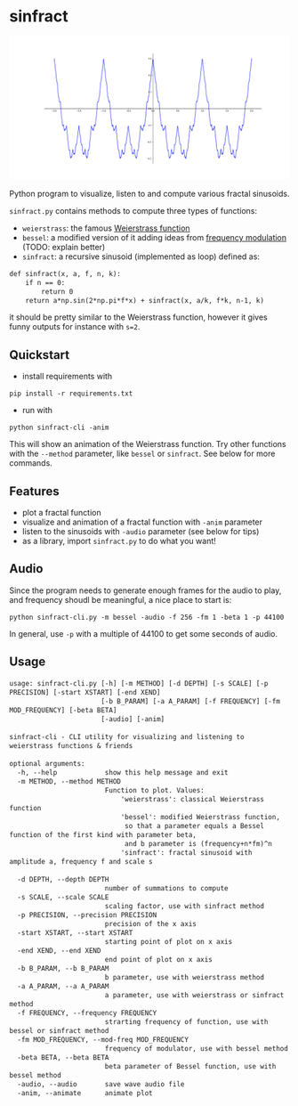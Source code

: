 # sinfract

![plot picture](/images/sinfract.png)

Python program to visualize, listen to and compute various fractal sinusoids.

`sinfract.py` contains methods to compute three types of functions:
- `weierstrass`: the famous [Weierstrass function](https://en.wikipedia.org/wiki/Weierstrass_function)
- `bessel`: a modified version of it adding ideas from [frequency modulation](https://en.wikipedia.org/wiki/Frequency_modulation) (TODO: explain better)
- `sinfract`: a recursive sinusoid (implemented as loop) defined as:
```
def sinfract(x, a, f, n, k):
    if n == 0:
        return 0
    return a*np.sin(2*np.pi*f*x) + sinfract(x, a/k, f*k, n-1, k)
```
it should be pretty similar to the Weierstrass function, however it gives funny outputs for instance with `s=2`.

## Quickstart

- install requirements with 
```
pip install -r requirements.txt
```
- run with
```
python sinfract-cli -anim
```
This will show an animation of the Weierstrass function.
Try other functions with the `--method` parameter, like `bessel` or `sinfract`. See below for more commands.

## Features

- plot a fractal function
- visualize and animation of a fractal function with `-anim` parameter
- listen to the sinusoids with `-audio` parameter (see below for tips)
- as a library, import `sinfract.py` to do what you want!

## Audio

Since the program needs to generate enough frames for the audio to play, and frequency shoudl be meaningful, a nice place to start is:
```
python sinfract-cli.py -m bessel -audio -f 256 -fm 1 -beta 1 -p 44100
```

In general, use `-p` with a multiple of 44100 to get some seconds of audio.

## Usage
```
usage: sinfract-cli.py [-h] [-m METHOD] [-d DEPTH] [-s SCALE] [-p PRECISION] [-start XSTART] [-end XEND]
                       [-b B_PARAM] [-a A_PARAM] [-f FREQUENCY] [-fm MOD_FREQUENCY] [-beta BETA]
                       [-audio] [-anim]

sinfract-cli - CLI utility for visualizing and listening to weierstrass functions & friends

optional arguments:
  -h, --help            show this help message and exit
  -m METHOD, --method METHOD
                        Function to plot. Values:
                            'weierstrass': classical Weierstrass function
                            'bessel': modified Weierstrass function,
                             so that a parameter equals a Bessel function of the first kind with parameter beta, 
                             and b parameter is (frequency+n*fm)^n
                            'sinfract': fractal sinusoid with amplitude a, frequency f and scale s
                                                    
  -d DEPTH, --depth DEPTH
                        number of summations to compute
  -s SCALE, --scale SCALE
                        scaling factor, use with sinfract method
  -p PRECISION, --precision PRECISION
                        precision of the x axis
  -start XSTART, --start XSTART
                        starting point of plot on x axis
  -end XEND, --end XEND
                        end point of plot on x axis
  -b B_PARAM, --b B_PARAM
                        b parameter, use with weierstrass method
  -a A_PARAM, --a A_PARAM
                        a parameter, use with weierstrass or sinfract method
  -f FREQUENCY, --frequency FREQUENCY
                        strarting frequency of function, use with bessel or sinfract method
  -fm MOD_FREQUENCY, --mod-freq MOD_FREQUENCY
                        frequency of modulator, use with bessel method
  -beta BETA, --beta BETA
                        beta parameter of Bessel function, use with bessel method
  -audio, --audio       save wave audio file
  -anim, --animate      animate plot

```
